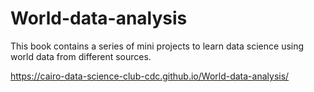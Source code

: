 # World-data-analysis
This book contains a series of mini projects to learn data science using world data from different sources.
 
https://cairo-data-science-club-cdc.github.io/World-data-analysis/
